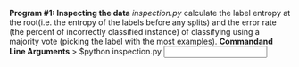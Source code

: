 **Program #1: Inspecting the data**
_inspection.py_ calculate the label entropy at the root(i.e. the entropy of the labels before any splits) and the error rate (the percent of incorrectly classified instance) of classifying using a majority vote (picking the label with the most examples). 
**Commandand Line Arguments** > $python inspection.py <input> <output>
